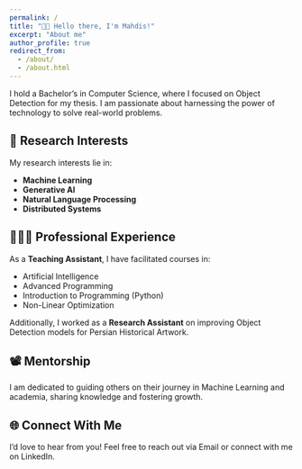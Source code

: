 ```yaml
---
permalink: /
title: "👋🏼 Hello there, I'm Mahdis!"
excerpt: "About me"
author_profile: true
redirect_from: 
  - /about/
  - /about.html
---
```



I hold a Bachelor’s in Computer Science, where I focused on Object Detection for my thesis. I am passionate about harnessing the power of technology to solve real-world problems.

## 🔬 Research Interests
My research interests lie in:
- **Machine Learning** 
- **Generative AI** 
- **Natural Language Processing** 
- **Distributed Systems**


## 👨🏻‍🔬 Professional Experience
As a **Teaching Assistant**, I have facilitated courses in:
- Artificial Intelligence
- Advanced Programming
- Introduction to Programming (Python)
- Non-Linear Optimization

Additionally, I worked as a **Research Assistant** on improving Object Detection models for Persian Historical Artwork.


## 📽️ Mentorship
I am dedicated to guiding others on their journey in Machine Learning and academia, sharing knowledge and fostering growth. 

## 🌐 Connect With Me
I’d love to hear from you! Feel free to reach out via Email or connect with me on LinkedIn.




